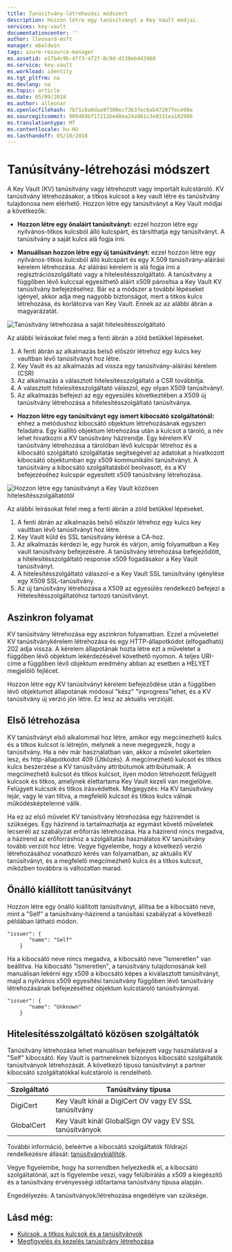 ```yaml
---
title: Tanúsítvány-létrehozási módszert
description: Hozzon létre egy tanúsítványt a Key Vault módjai.
services: key-vault
documentationcenter: ''
author: lleonard-msft
manager: mbaldwin
tags: azure-resource-manager
ms.assetid: e17b4c9b-4ff3-472f-8c9d-d130eb443968
ms.service: key-vault
ms.workload: identity
ms.tgt_pltfrm: na
ms.devlang: na
ms.topic: article
ms.date: 05/09/2018
ms.author: alleonar
ms.openlocfilehash: 7b71c6a8daa97300ecf3b37ec6ab47207fece98e
ms.sourcegitcommit: 909469bf17211be40ea24a981c3e0331ea182996
ms.translationtype: MT
ms.contentlocale: hu-HU
ms.lasthandoff: 05/10/2018
---
```

# <a name="certificate-creation-methods"></a>Tanúsítvány-létrehozási módszert

 A Key Vault (KV) tanúsítvány vagy létrehozott vagy importált kulcstároló. KV tanúsítvány létrehozásakor, a titkos kulcsot a key vault létre és tanúsítvány tulajdonosa nem elérhető. Hozzon létre egy tanúsítványt a Key Vault módjai a következők:  

-   **Hozzon létre egy önaláírt tanúsítványt:** ezzel hozzon létre egy nyilvános-titkos kulcsból álló kulcspárt, és társíthatja egy tanúsítványt. A tanúsítvány a saját kulcs alá fogja írni.  

-    **Manuálisan hozzon létre egy új tanúsítványt:** ezzel hozzon létre egy nyilvános-titkos kulcsból álló kulcspárt és egy X.509 tanúsítvány-aláírási kérelem létrehozása. Az aláírási kérelem is alá fogja írni a regisztrációszolgáltató vagy a hitelesítésszolgáltató. A tanúsítvány a függőben lévő kulccsal egyesíthető aláírt x509 párosítsa a Key Vault KV tanúsítvány befejezéséhez. Bár ez a módszer a további lépéseket igényel, akkor adja meg nagyobb biztonságot, mert a titkos kulcs létrehozása, és korlátozva van Key Vault. Ennek az az alábbi ábrán a magyarázatát.  

![Tanúsítvány létrehozása a saját hitelesítésszolgáltató](media/certificate-authority-1.png)  

Az alábbi leírásokat felel meg a fenti ábrán a zöld betűkkel lépéseket.

1. A fenti ábrán az alkalmazás belső először létrehoz egy kulcs key vaultban lévő tanúsítványt hoz létre.
2. Key Vault és az alkalmazás ad vissza egy tanúsítvány-aláírási kérelem (CSR)
3. Az alkalmazás a választott hitelesítésszolgáltató a CSR továbbítja.
4. A választott hitelesítésszolgáltató válaszol, egy olyan X509 tanúsítványt.
5. Az alkalmazás befejezi az egy egyesülés következtében a X509 új tanúsítvány létrehozása a hitelesítésszolgáltató tanúsítványa.

-   **Hozzon létre egy tanúsítványt egy ismert kibocsátó szolgáltatónál:** ehhez a metódushoz kibocsátó objektum létrehozásának egyszeri feladatra. Egy kiállító objektum létrehozása után a kulcsot a tároló, a név lehet hivatkozni a KV tanúsítvány házirendje. Egy kérelem KV tanúsítvány létrehozása a tárolóban lévő kulcspár létrehoz és a kibocsátó szolgáltató szolgáltatás segítségével az adatokat a hivatkozott kibocsátó objektumban egy x509 kommunikálni tanúsítványt. A tanúsítvány a kibocsátó szolgáltatásból beolvasott, és a KV befejezéséhez kulcspár egyesített x509 tanúsítvány létrehozása.  

![Hozzon létre egy tanúsítványt a Key Vault közösen hitelesítésszolgáltatótól](media/certificate-authority-2.png)  

Az alábbi leírásokat felel meg a fenti ábrán a zöld betűkkel lépéseket.

1. A fenti ábrán az alkalmazás belső először létrehoz egy kulcs key vaultban lévő tanúsítványt hoz létre.
2. Key Vault küld és SSL tanúsítvány kérése a CA-hoz.
3. Az alkalmazás kérdezi le, egy hurok és várjon, amíg folyamatban a Key vault tanúsítvány befejezésére. A tanúsítvány létrehozása befejeződött, a hitelesítésszolgáltató response x509 fogadásakor a Key Vault tanúsítványt.
4. A hitelesítésszolgáltató válaszol-e a Key Vault SSL tanúsítvány igénylése egy X509 SSL-tanúsítvány.
5. Az új tanúsítvány létrehozása a X509 az egyesülés rendelkező befejezi a Hitelesítésszolgáltatóhoz tartozó tanúsítványt.

## <a name="asynchronous-process"></a>Aszinkron folyamat
KV tanúsítvány létrehozása egy aszinkron folyamatban. Ezzel a művelettel KV tanúsítványkérelem létrehozása és egy HTTP-állapotkódot (elfogadható) 202 adja vissza. A kérelem állapotának hozta létre ezt a műveletet a függőben lévő objektum lekérdezésével követhető nyomon. A teljes URI-címe a függőben lévő objektum eredmény abban az esetben a HELYET megjelölő fejlécet.  

Hozzon létre egy KV tanúsítványt kérelem befejeződése után a függőben lévő objektumot állapotának módosul "kész" "inprogress"lehet, és a KV tanúsítvány új verzió jön létre. Ez lesz az aktuális verzióját.  

## <a name="first-creation"></a>Első létrehozása
 KV tanúsítványt első alkalommal hoz létre, amikor egy megcímezhető kulcs és a titkos kulcsot is létrejön, melynek a neve megegyezik, hogy a tanúsítvány. Ha a név már használatban van, akkor a művelet sikertelen lesz, és http-állapotkódot 409 (Ütközés).
A megcímezhető kulcsot és titkos kulcs beszerzése a KV tanúsítvány attribútumok attribútumaik. A megcímezhető kulcsot és titkos kulcsot, ilyen módon létrehozott felügyelt kulcsok és titkos, amelynek élettartama Key Vault kezeli van megjelölve. Felügyelt kulcsok és titkos írásvédettek. Megjegyzés: Ha KV tanúsítvány lejár, vagy le van tiltva, a megfelelő kulcsot és titkos kulcs válnak működésképtelenné válik.  

 Ha ez az első művelet KV tanúsítvány létrehozása egy házirendet is szükséges.  Egy házirend is tartalmazhatja az egymást követő műveletek lecseréli az szabályzat erőforrás létrehozása. Ha a házirend nincs megadva, a házirend az erőforráshoz a szolgáltatás használatos KV tanúsítvány tovább verziót hoz létre. Vegye figyelembe, hogy a következő verzió létrehozásához vonatkozó kérés van folyamatban, az aktuális KV tanúsítványt, és a megfelelő megcímezhető kulcs és a titkos kulcsot, miközben továbbra is változatlan marad.  

## <a name="self-issued-certificate"></a>Önálló kiállított tanúsítványt
 Hozzon létre egy önálló kiállított tanúsítványt, állítsa be a kibocsátó neve, mint a "Self" a tanúsítvány-házirend a tanúsítási szabályzat a következő példában látható módon.  

```  
"issuer": {  
       "name": "Self"  
    }  

```  

 Ha a kibocsátó neve nincs megadva, a kibocsátó neve "Ismeretlen" van beállítva. Ha kibocsátó "Ismeretlen", a tanúsítvány tulajdonosának kell manuálisan lekérni egy x509 a kibocsátó képes a kiválasztott tanúsítványt, majd a nyilvános x509 egyesítési tanúsítvány függőben lévő tanúsítvány létrehozásának befejezéséhez objektum kulcstároló tanúsítvánnyal.

```  
"issuer": {  
       "name": "Unknown"  
    }  

```  

## <a name="partnered-ca-providers"></a>Hitelesítésszolgáltató közösen szolgáltatók
Tanúsítvány létrehozása lehet manuálisan befejezett vagy használatával a "Self" kibocsátó. Key Vault is partnereknek bizonyos kibocsátó szolgáltatók tanúsítványok létrehozását. A következő típusú tanúsítványt a partner kibocsátó szolgáltatókkal kulcstároló is rendelhető.  

|Szolgáltató|Tanúsítvány típusa|  
|--------------|----------------------|  
|DigiCert|Key Vault kínál a DigiCert OV vagy EV SSL tanúsítvány|
|GlobalCert|Key Vault kínál GlobalSign OV vagy EV SSL tanúsítványok|

 További információ, beleértve a kibocsátó szolgáltatók földrajzi rendelkezésre állását: [tanúsítványkiállítók](/rest/api/keyvault/certificate-issuers.md).

Vegye figyelembe, hogy ha sorrendben helyezkedik el, a kibocsátó szolgáltatónál, azt is figyelembe veszi, vagy felülbírálás a x509 a kiegészítő és a tanúsítvány érvényességi időtartama tanúsítvány típusa alapján.  

 Engedélyezés: A tanúsítványok/létrehozása engedélyre van szüksége.

 ## <a name="see-also"></a>Lásd még:
 - [Kulcsok, a titkos kulcsok és a tanúsítványok](about-keys-secrets-and-certificates.md)
 - [Megfigyelés és kezelés tanúsítvány létrehozása](create-certificate-scenarios.md)
